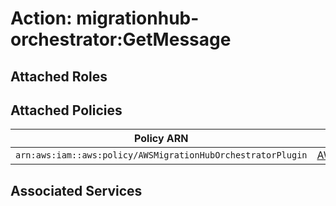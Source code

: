 # Action: migrationhub-orchestrator:GetMessage

## Attached Roles

## Attached Policies

| Policy ARN | Policy Name |
|------------|-------------|
| `arn:aws:iam::aws:policy/AWSMigrationHubOrchestratorPlugin` | [AWSMigrationHubOrchestratorPlugin](../policies.md#awsmigrationhuborchestratorplugin) |

## Associated Services

